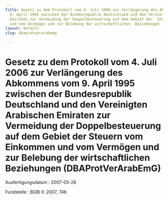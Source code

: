 ```yaml
---
Title: Gesetz zu dem Protokoll vom 4. Juli 2006 zur Verlängerung des Abkommens  vom
  9. April 1995 zwischen der Bundesrepublik Deutschland und den Vereinigten  Arabischen
  Emiraten zur Vermeidung der Doppelbesteuerung auf dem Gebiet der  Steuern vom Einkommen
  und vom Vermögen und zur Belebung der wirtschaftlichen  Beziehungen
layout: default
slug: dbaprotverarabemg

---
```


# Gesetz zu dem Protokoll vom 4. Juli 2006 zur Verlängerung des Abkommens  vom 9. April 1995 zwischen der Bundesrepublik Deutschland und den Vereinigten  Arabischen Emiraten zur Vermeidung der Doppelbesteuerung auf dem Gebiet der  Steuern vom Einkommen und vom Vermögen und zur Belebung der wirtschaftlichen  Beziehungen (DBAProtVerArabEmG)

Ausfertigungsdatum
:   2007-05-28

Fundstelle
:   BGBl II: 2007, 746


